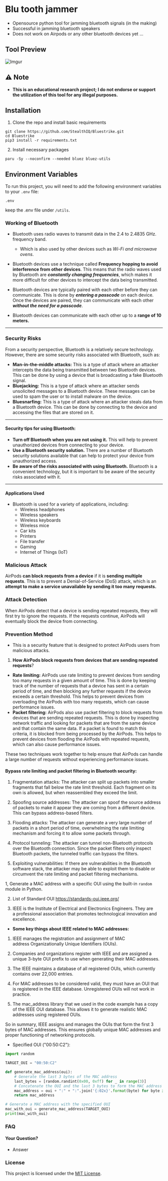 # Blu tooth jammer

- Opensource python tool for jamming bluetooth signals (in the making)
- Successful in jamming bluetooth speakers
- Does not work on Airpods or any other bluetooth devices yet ...


## Tool Preview

![Imgur]('https://imgur.com/zZNsM8g')


## ⚠️ Note

- **This is an educational research project; I do not endorse or support the utilization of this tool for any illegal purposes.**

## Installation

1. Clone the repo and install basic requirements
```
git clone https://github.com/StealthIQ/Bluestrike.git
cd Bluestrike
pip3 install -r requirements.txt
```
2. Install necessary packages
```
paru -Sy --noconfirm --needed bluez bluez-utils
```

## Environment Variables

To run this project, you will need to add the following environment variables to your `.env` file:

```plaintext
.env 
```
keep the .env file under `/utils`.


### Working of Bluetooth

- Bluetooth uses radio waves to transmit data in the 2.4 to 2.4835 GHz. frequency band.
	- Which is also used by other devices such as *Wi-Fi and microwave ovens*. 

- Bluetooth devices use a technique called **Frequency hopping to avoid interference from other devices**. This means that the radio waves used by Bluetooth are ***constantly changing frequencies***, which makes it more difficult for other devices to intercept the data being transmitted.

- Bluetooth devices are typically paired with each other before they can communicate. This is done by ***entering a passcode*** on each device. Once the devices are paired, they can communicate with each other ***without the need for a passcode***.

- Bluetooth devices can communicate with each other up to a **range of 10 meters.**
---
### Security Risks

From a security perspective, Bluetooth is a relatively secure technology. However, there are some security risks associated with Bluetooth, such as:

- **Man-in-the-middle attacks:** This is a type of attack where an attacker intercepts the data being transmitted between two Bluetooth devices. This can be done by using a device that is broadcasting a fake Bluetooth signal.
- **Bluejacking:** This is a type of attack where an attacker sends unsolicited messages to a Bluetooth device. These messages can be used to spam the user or to install malware on the device.
- **Bluesnarfing:** This is a type of attack where an attacker steals data from a Bluetooth device. This can be done by connecting to the device and accessing the files that are stored on it.
---
#### Security tips for using Bluetooth:

- **Turn off Bluetooth when you are not using it.** This will help to prevent unauthorized devices from connecting to your device.
- **Use a Bluetooth security solution.** There are a number of Bluetooth security solutions available that can help to protect your device from unauthorized access.
- **Be aware of the risks associated with using Bluetooth.** Bluetooth is a convenient technology, but it is important to be aware of the security risks associated with it.

---
#### Applications Used 
- Bluetooth is used for a variety of applications, including:
    - Wireless headphones
    - Wireless speakers
    - Wireless keyboards
    - Wireless mice
    - Car kits
    - Printers
    - File transfer
    - Gaming
    - Internet of Things (IoT)

### Malicious Attack 
AirPods **can block requests from a device** if it is **sending multiple requests**. This is to prevent a Denial-of-Service (DoS) attack, which is an **attempt to make a service unavailable by sending it too many requests.**

### Attack Detection
When AirPods detect that a device is sending repeated requests, they will first try to ignore the requests. If the requests continue, AirPods will eventually block the device from connecting.

### Prevention Method
- This is a security feature that is designed to protect AirPods users from malicious attacks.

1. **How AirPods block requests from devices that are sending repeated requests**?

- **Rate limiting:** AirPods use rate limiting to prevent devices from sending too many requests in a given amount of time. This is done by keeping track of the number of requests that a device has sent in a certain period of time, and then blocking any further requests if the device exceeds a certain threshold. This helps to prevent devices from overloading the AirPods with too many requests, which can cause performance issues.
- **Packet filtering:** AirPods also use packet filtering to block requests from devices that are sending repeated requests. This is done by inspecting network traffic and looking for packets that are from the same device and that contain the same data. If a packet is found to match this criteria, it is blocked from being processed by the AirPods. This helps to prevent devices from flooding the AirPods with repeated requests, which can also cause performance issues.

These two techniques work together to help ensure that AirPods can handle a large number of requests without experiencing performance issues.

#### Bypass rate limiting and packet filtering in Bluetooth security:

1. Fragmentation attacks: The attacker can split up packets into smaller fragments that fall below the rate limit threshold. Each fragment on its own is allowed, but when reassembled they exceed the limit.
    
2. Spoofing source addresses: The attacker can spoof the source address of packets to make it appear they are coming from a different device. This can bypass address-based filters.
    
3. Flooding attacks: The attacker can generate a very large number of packets in a short period of time, overwhelming the rate limiting mechanism and forcing it to allow some packets through.
    
4. Protocol tunneling: The attacker can tunnel non-Bluetooth protocols over the Bluetooth connection. Since the packet filters only inspect Bluetooth packets, the tunneled traffic can bypass the filters.
    
5. Exploiting vulnerabilities: If there are vulnerabilities in the Bluetooth software stack, the attacker may be able to exploit them to disable or circumvent the rate limiting and packet filtering mechanisms.

1, Generate a MAC address with a specific OUI using the built-in `random` module in Python. 

2. List of Standard OUI
https://standards-oui.ieee.org/

3. IEEE is the Institute of Electrical and Electronics Engineers. They are a professional association that promotes technological innovation and excellence.

- **Some key things about IEEE related to MAC addresses:**

1. IEEE manages the registration and assignment of MAC address Organizationally Unique Identifiers (OUIs).
    
2. Companies and organizations register with IEEE and are assigned a unique 3-byte OUI prefix to use when generating their MAC addresses.
    
3. The IEEE maintains a database of all registered OUIs, which currently contains over 22,000 entries.
    
4. For MAC addresses to be considered valid, they must have an OUI that is registered in the IEEE database. Unregistered OUIs will not work in practice.
    
5. The mac_address library that we used in the code example has a copy of the IEEE OUI database. This allows it to generate realistic MAC addresses using registered OUIs.
    
So in summary, IEEE assigns and manages the OUIs that form the first 3 bytes of MAC addresses. This ensures globally unique MAC addresses and proper functioning of networking protocols.

- Specified OUI ("00:50:C2"):

```python
import random

TARGET_OUI = "00:50:C2"

def generate_mac_address(oui):
    # Generate the last 3 bytes of the MAC address
    last_bytes = [random.randint(0x00, 0xff) for _ in range(3)]
    # Concatenate the OUI and the last 3 bytes to form the MAC address
    mac_address = oui + ":" + ":".join('{:02x}'.format(byte) for byte in last_bytes)
    return mac_address

# Generate a MAC address with the specified OUI
mac_with_oui = generate_mac_address(TARGET_OUI)
print(mac_with_oui)
```

### FAQ

#### Your Question?
- Answer

### License

This project is licensed under the [MIT License](https://choosealicense.com/licenses/mit/).

